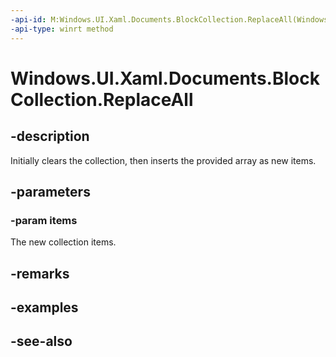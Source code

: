 ```yaml
---
-api-id: M:Windows.UI.Xaml.Documents.BlockCollection.ReplaceAll(Windows.UI.Xaml.Documents.Block[])
-api-type: winrt method
---
```


<!-- Method syntax
public void ReplaceAll(Windows.UI.Xaml.Documents.Block[] items)
-->

# Windows.UI.Xaml.Documents.BlockCollection.ReplaceAll

## -description
Initially clears the collection, then inserts the provided array as new items.



## -parameters
### -param items
The new collection items.

## -remarks

## -examples

## -see-also
